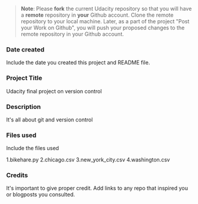 >**Note**: Please **fork** the current Udacity repository so that you will have a **remote** repository in **your** Github account. Clone the remote repository to your local machine. Later, as a part of the project "Post your Work on Github", you will push your proposed changes to the remote repository in your Github account.

### Date created
Include the date you created this project and README file.
 

### Project Title
Udacity final project on version control

### Description
It's all about git and version control

### Files used
Include the files used

 1.bikehare.py
 2.chicago.csv
 3.new_york_city.csv
 4.washington.csv

### Credits
It's important to give proper credit. Add links to any repo that inspired you or blogposts you consulted.

